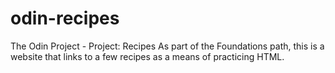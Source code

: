 # odin-recipes
The Odin Project - Project: Recipes
As part of the Foundations path, this is a website that links to a few recipes as a means of practicing HTML.
